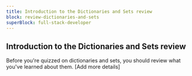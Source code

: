 ```yaml
---
title: Introduction to the Dictionaries and Sets review
block: review-dictionaries-and-sets
superBlock: full-stack-developer
---
```


## Introduction to the Dictionaries and Sets review

Before you're quizzed on dictionaries and sets, you should review what you've learned about them. [Add more details]
